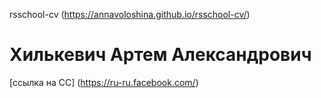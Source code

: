 rsschool-cv (https://annavoloshina.github.io/rsschool-cv/)
# Хилькевич Артем Александрович
[ссылка на СС] (https://ru-ru.facebook.com/)
